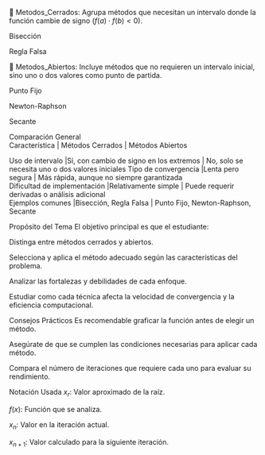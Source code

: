 📁 Metodos_Cerrados: Agrupa métodos que necesitan un intervalo donde la función cambie de signo ($f(a) \cdot f(b) < 0$).

Bisección

Regla Falsa

📁 Metodos_Abiertos: Incluye métodos que no requieren un intervalo inicial, sino uno o dos valores como punto de partida.

Punto Fijo

Newton-Raphson

Secante

Comparación General           
Característica	              | Métodos Cerrados                       | Métodos Abiertos                                 
                            
Uso de intervalo              |Sí, con cambio de signo en los extremos | No, solo se necesita uno o dos valores iniciales
Tipo de convergencia	        |Lenta pero segura	                     | Más rápida, aunque no siempre garantizada       
Dificultad de implementación	|Relativamente simple	                   | Puede requerir derivadas o análisis adicional   
Ejemplos comunes            	|Bisección, Regla Falsa	                 | Punto Fijo, Newton-Raphson, Secante              
                            
Propósito del Tema
El objetivo principal es que el estudiante:

Distinga entre métodos cerrados y abiertos.

Selecciona y aplica el método adecuado según las características del problema.

Analizar las fortalezas y debilidades de cada enfoque.

Estudiar como cada técnica afecta la velocidad de convergencia y la eficiencia computacional.

Consejos Prácticos
Es recomendable graficar la función antes de elegir un método.

Asegúrate de que se cumplen las condiciones necesarias para aplicar cada método.

Compara el número de iteraciones que requiere cada uno para evaluar su rendimiento.

Notación Usada
$x_r$: Valor aproximado de la raíz.

$f(x)$: Función que se analiza.

$x_n$: Valor en la iteración actual.

$x_{n+1}$: Valor calculado para la siguiente iteración.


